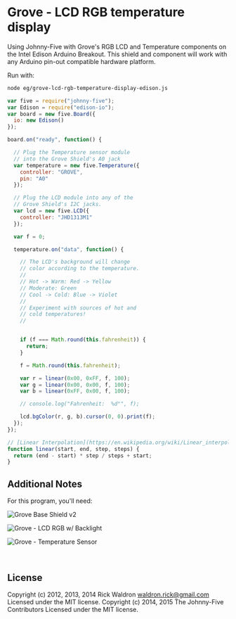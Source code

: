 <!--remove-start-->

# Grove - LCD RGB temperature display

<!--remove-end-->


Using Johnny-Five with Grove's RGB LCD and Temperature components on the Intel Edison Arduino Breakout. This shield and component will work with any Arduino pin-out compatible hardware platform.







Run with:
```bash
node eg/grove-lcd-rgb-temperature-display-edison.js
```


```javascript
var five = require("johnny-five");
var Edison = require("edison-io");
var board = new five.Board({
  io: new Edison()
});

board.on("ready", function() {

  // Plug the Temperature sensor module
  // into the Grove Shield's A0 jack
  var temperature = new five.Temperature({
    controller: "GROVE",
    pin: "A0"
  });

  // Plug the LCD module into any of the
  // Grove Shield's I2C jacks.
  var lcd = new five.LCD({
    controller: "JHD1313M1"
  });

  var f = 0;

  temperature.on("data", function() {

    // The LCD's background will change
    // color according to the temperature.
    //
    // Hot -> Warm: Red -> Yellow
    // Moderate: Green
    // Cool -> Cold: Blue -> Violet
    //
    // Experiment with sources of hot and
    // cold temperatures!
    //


    if (f === Math.round(this.fahrenheit)) {
      return;
    }

    f = Math.round(this.fahrenheit);

    var r = linear(0x00, 0xFF, f, 100);
    var g = linear(0x00, 0x00, f, 100);
    var b = linear(0xFF, 0x00, f, 100);

    // console.log("Fahrenheit:  %d°", f);

    lcd.bgColor(r, g, b).cursor(0, 0).print(f);
  });
});

// [Linear Interpolation](https://en.wikipedia.org/wiki/Linear_interpolation)
function linear(start, end, step, steps) {
  return (end - start) * step / steps + start;
}


```








## Additional Notes
For this program, you'll need:

![Grove Base Shield v2](http://www.seeedstudio.com/depot/images/product/base%20shield%20V2_01.jpg)

![Grove - LCD RGB w/ Backlight](http://www.seeedstudio.com/wiki/images/0/03/Serial_LEC_RGB_Backlight_Lcd.jpg)

![Grove - Temperature Sensor](http://www.seeedstudio.com/wiki/images/thumb/b/b0/Temperature1.jpg/400px-Temperature1.jpg)



&nbsp;

<!--remove-start-->

## License
Copyright (c) 2012, 2013, 2014 Rick Waldron <waldron.rick@gmail.com>
Licensed under the MIT license.
Copyright (c) 2014, 2015 The Johnny-Five Contributors
Licensed under the MIT license.

<!--remove-end-->
